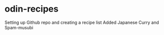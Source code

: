 # odin-recipes

Setting up Github repo and creating a recipe list 
Added Japanese Curry and Spam-musubi 